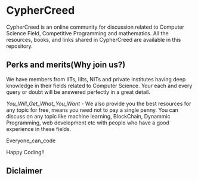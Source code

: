 # CypherCreed 
CypherCreed is an online community for discussion related to Computer Science Field, Competitive Programming and mathematics. All the resources, books, and links shared in CypherCreed are available in this repository.

## Perks and merits(Why join us?)
We have members from IITs, IIIts, NITs and private institutes having deep knowledge in their fields related to Computer Science. Your each and every query or doubt will be answered perfectly in a great detail. 

<i>You_Will_Get_What_You_Want</i> - We also provide you the best resources for any topic for free, means you need not to pay a single penny. You can discuss on any topic like machine learning, BlockChain, Dynammic Programming, web development etc with people who have a good experience in these fields. 

Everyone_can_code

Happy Coding!!

## Diclaimer

